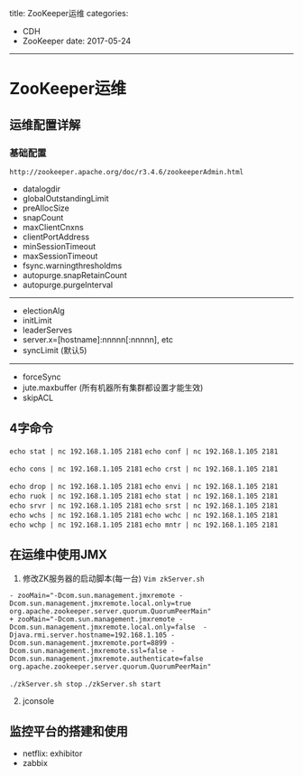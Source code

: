 title: ZooKeeper运维
categories: 
- CDH
- ZooKeeper
date: 2017-05-24
---
# ZooKeeper运维
## 运维配置详解
### 基础配置
`http://zookeeper.apache.org/doc/r3.4.6/zookeeperAdmin.html`
- datalogdir
- globalOutstandingLimit
- preAllocSize
- snapCount
- maxClientCnxns
- clientPortAddress
- minSessionTimeout
- maxSessionTimeout
- fsync.warningthresholdms
- autopurge.snapRetainCount
- autopurge.purgeInterval

---
- electionAlg
- initLimit
- leaderServes
- server.x=[hostname]:nnnnn[:nnnnn], etc
- syncLimit (默认5)

---
- forceSync 
- jute.maxbuffer (所有机器所有集群都设置才能生效)
- skipACL




## 4字命令
`echo stat | nc 192.168.1.105 2181`
`echo conf | nc 192.168.1.105 2181`
<!-- 根据单机和集群显示不同信息 -->
`echo cons | nc 192.168.1.105 2181`
`echo crst | nc 192.168.1.105 2181` 
<!-- 重置所有信息 -->
`echo drop | nc 192.168.1.105 2181` 
`echo envi | nc 192.168.1.105 2181` 
`echo ruok | nc 192.168.1.105 2181` 
`echo stat | nc 192.168.1.105 2181` 
`echo srvr | nc 192.168.1.105 2181` 
`echo srst | nc 192.168.1.105 2181` 
`echo wchs | nc 192.168.1.105 2181` 
`echo wchc | nc 192.168.1.105 2181` 
`echo wchp | nc 192.168.1.105 2181` 
`echo mntr | nc 192.168.1.105 2181` 

## 在运维中使用JMX
1. 修改ZK服务器的启动脚本(每一台)
`Vim zkServer.sh`
```
- zooMain="-Dcom.sun.management.jmxremote -Dcom.sun.management.jmxremote.local.only=true org.apache.zookeeper.server.quorum.QuorumPeerMain"
+ zooMain="-Dcom.sun.management.jmxremote -Dcom.sun.management.jmxremote.local.only=false  -Djava.rmi.server.hostname=192.168.1.105 -Dcom.sun.management.jmxremote.port=8899 -Dcom.sun.management.jmxremote.ssl=false -Dcom.sun.management.jmxremote.authenticate=false org.apache.zookeeper.server.quorum.QuorumPeerMain"
```
`./zkServer.sh stop`
`./zkServer.sh start`

2. jconsole

## 监控平台的搭建和使用
- netflix: exhibitor 
- zabbix
